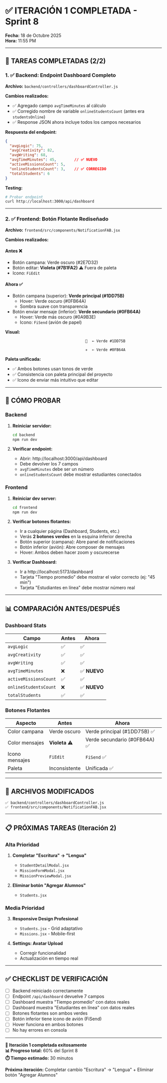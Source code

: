 # ✅ ITERACIÓN 1 COMPLETADA - Sprint 8

**Fecha:** 18 de Octubre 2025  
**Hora:** 11:55 PM

---

## 🎯 TAREAS COMPLETADAS (2/2)

### 1. ✅ Backend: Endpoint Dashboard Completo

**Archivo:** `backend/controllers/dashboardController.js`

**Cambios realizados:**
- ✅ Agregado campo `avgTimeMinutes` al cálculo
- ✅ Corregido nombre de variable `onlineStudentsCount` (antes era `studentsOnline`)
- ✅ Response JSON ahora incluye todos los campos necesarios

**Respuesta del endpoint:**
```json
{
  "avgLogic": 75,
  "avgCreativity": 82,
  "avgWriting": 68,
  "avgTimeMinutes": 45,        // ✅ NUEVO
  "activeMissionsCount": 5,
  "onlineStudentsCount": 3,    // ✅ CORREGIDO
  "totalStudents": 6
}
```

**Testing:**
```bash
# Probar endpoint
curl http://localhost:3000/api/dashboard
```

---

### 2. ✅ Frontend: Botón Flotante Rediseñado

**Archivo:** `frontend/src/components/NotificationFAB.jsx`

**Cambios realizados:**

#### Antes ❌
- Botón campana: Verde oscuro (#2E7D32)
- Botón editar: **Violeta (#7B1FA2)** ⚠️ Fuera de paleta
- Icono: `FiEdit`

#### Ahora ✅
- Botón campana (superior): **Verde principal (#1DD75B)**
  - Hover: Verde oscuro (#0FB64A)
  - Sombra suave con transparencia
- Botón enviar mensaje (inferior): **Verde secundario (#0FB64A)**
  - Hover: Verde más oscuro (#0A9B3E)
  - Icono: `FiSend` (avión de papel)

**Visual:**
```
                                    🔔  ← Verde #1DD75B
                                    
                                    ✈️  ← Verde #0FB64A
```

**Paleta unificada:**
- ✅ Ambos botones usan tonos de verde
- ✅ Consistencia con paleta principal del proyecto
- ✅ Icono de enviar más intuitivo que editar

---

## 🧪 CÓMO PROBAR

### Backend
1. **Reiniciar servidor:**
   ```bash
   cd backend
   npm run dev
   ```

2. **Verificar endpoint:**
   - Abrir: http://localhost:3000/api/dashboard
   - Debe devolver los 7 campos
   - `avgTimeMinutes` debe ser un número
   - `onlineStudentsCount` debe mostrar estudiantes conectados

### Frontend
1. **Reiniciar dev server:**
   ```bash
   cd frontend
   npm run dev
   ```

2. **Verificar botones flotantes:**
   - Ir a cualquier página (Dashboard, Students, etc.)
   - Verás **2 botones verdes** en la esquina inferior derecha
   - Botón superior (campana): Abre panel de notificaciones
   - Botón inferior (avión): Abre composer de mensajes
   - Hover: Ambos deben hacer zoom y oscurecerse

3. **Verificar Dashboard:**
   - Ir a http://localhost:5173/dashboard
   - Tarjeta "Tiempo promedio" debe mostrar el valor correcto (ej: "45 min")
   - Tarjeta "Estudiantes en línea" debe mostrar número real

---

## 📊 COMPARACIÓN ANTES/DESPUÉS

### Dashboard Stats

| Campo | Antes | Ahora |
|-------|-------|-------|
| `avgLogic` | ✅ | ✅ |
| `avgCreativity` | ✅ | ✅ |
| `avgWriting` | ✅ | ✅ |
| `avgTimeMinutes` | ❌ | ✅ **NUEVO** |
| `activeMissionsCount` | ✅ | ✅ |
| `onlineStudentsCount` | ❌ | ✅ **NUEVO** |
| `totalStudents` | ✅ | ✅ |

### Botones Flotantes

| Aspecto | Antes | Ahora |
|---------|-------|-------|
| Color campana | Verde oscuro | Verde principal (#1DD75B) ✅ |
| Color mensajes | **Violeta** ⚠️ | Verde secundario (#0FB64A) ✅ |
| Icono mensajes | `FiEdit` | `FiSend` ✅ |
| Paleta | Inconsistente | Unificada ✅ |

---

## 📝 ARCHIVOS MODIFICADOS

```
✅ backend/controllers/dashboardController.js
✅ frontend/src/components/NotificationFAB.jsx
```

---

## 📋 PRÓXIMAS TAREAS (Iteración 2)

### Alta Prioridad

1. **Completar "Escritura" → "Lengua"**
   - `StudentDetailModal.jsx`
   - `MissionFormModal.jsx`
   - `MissionPreviewModal.jsx`

2. **Eliminar botón "Agregar Alumnos"**
   - `Students.jsx`

### Media Prioridad

3. **Responsive Design Profesional**
   - `Students.jsx` - Grid adaptativo
   - `Missions.jsx` - Mobile-first

4. **Settings: Avatar Upload**
   - Corregir funcionalidad
   - Actualización en tiempo real

---

## ✅ CHECKLIST DE VERIFICACIÓN

- [ ] Backend reiniciado correctamente
- [ ] Endpoint `/api/dashboard` devuelve 7 campos
- [ ] Dashboard muestra "Tiempo promedio" con datos reales
- [ ] Dashboard muestra "Estudiantes en línea" con datos reales
- [ ] Botones flotantes son ambos verdes
- [ ] Botón inferior tiene icono de avión (FiSend)
- [ ] Hover funciona en ambos botones
- [ ] No hay errores en consola

---

**🎉 Iteración 1 completada exitosamente**  
**📊 Progreso total:** 60% del Sprint 8  
**⏱️ Tiempo estimado:** 30 minutos

**Próxima iteración:** Completar cambio "Escritura" → "Lengua" + Eliminar botón "Agregar Alumnos"

